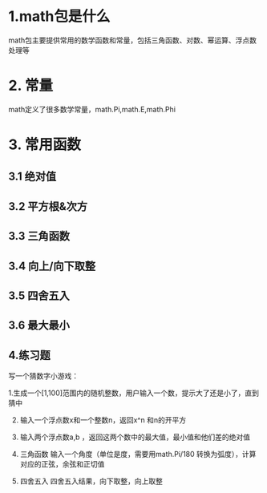 # 1.math包是什么
math包主要提供常用的数学函数和常量，包括三角函数、对数、幂运算、浮点数处理等

# 2. 常量
math定义了很多数学常量，math.Pi,math.E,math.Phi

# 3. 常用函数

## 3.1 绝对值

## 3.2 平方根&次方

## 3.3 三角函数

## 3.4 向上/向下取整

## 3.5 四舍五入

## 3.6 最大最小

## 4.练习题
写一个猜数字小游戏：

1.生成一个[1,100]范围内的随机整数，用户输入一个数，提示大了还是小了，直到猜中

2. 输入一个浮点数x和一个整数n，返回x^n 和n的开平方

3. 输入两个浮点数a,b ，返回这两个数中的最大值，最小值和他们差的绝对值

4. 三角函数
输入一个角度（单位是度，需要用math.Pi/180 转换为弧度），计算对应的正弦，余弦和正切值

5. 四舍五入
四舍五入结果，向下取整，向上取整